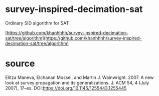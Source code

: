 # survey-inspired-decimation-sat

Ordinary SID algorithm for SAT

[https://github.com/khanhhhh/survey-inspired-decimation-sat/tree/algorithm](https://github.com/khanhhhh/survey-inspired-decimation-sat/tree/algorithm)

# source

Elitza Maneva, Elchanan Mossel, and Martin J. Wainwright. 2007. A new look at survey propagation and its generalizations. J. ACM 54, 4 (July 2007), 17–es. DOI:https://doi.org/10.1145/1255443.1255445
